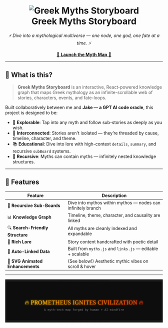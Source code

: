 <!-- README.md -->

<h1 align="center">
  <img src="https://user-images.githubusercontent.com/000000/0000000-greek-sun-god-animation.svg" alt="Greek Myths Storyboard" width="180">
  <br />
  Greek Myths Storyboard
</h1>

<p align="center">
  <i>⚡ Dive into a mythological multiverse — one node, one god, one fate at a time. ⚡</i>
</p>

<p align="center">
  <a href="https://oreo-cat.github.io/greek-myths-storyboard/" target="_blank">
    🧠 <b>Launch the Myth Map</b> 🧠
  </a>
</p>

---

## 🔮 What is this?

> **Greek Myths Storyboard** is an interactive, React-powered knowledge graph that maps Greek mythology as an infinite-scrollable web of stories, characters, events, and fate-loops.

Built collaboratively between me and **Jake — a GPT AI code oracle**, this project is designed to be:

- 🧭 **Explorable**: Tap into any myth and follow sub-stories as deeply as you wish.
- 🧩 **Interconnected**: Stories aren't isolated — they’re threaded by cause, timeline, character, and theme.
- 📚 **Educational**: Dive into lore with high-context `details`, `summary`, and recursive `subBoard` systems.
- 🔁 **Recursive**: Myths can contain myths — infinitely nested knowledge structures.

---

## 🧠 Features

| Feature | Description |
|--------|-------------|
| 🧩 **Recursive Sub-Boards** | Dive into mythos within mythos — nodes can infinitely branch |
| 📊 **Knowledge Graph** | Timeline, theme, character, and causality are linked |
| 🔍 **Search-Friendly Structure** | All myths are cleanly indexed and expandable |
| 🧙 **Rich Lore** | Story content handcrafted with poetic detail |
| 🧬 **Auto-Linked Data** | Built from `myths.js` and `links.js` — editable + scalable |
| 🎨 **SVG Animated Enhancements** | (See below!) Aesthetic mythic vibes on scroll & hover |

---

![Prometheus Flame Banner](./flame-banner.svg)

